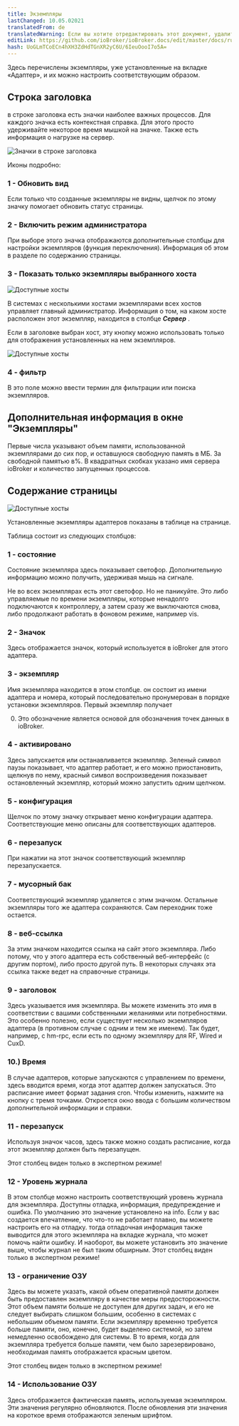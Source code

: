 ```yaml
---
title: Экземпляры
lastChanged: 10.05.02021
translatedFrom: de
translatedWarning: Если вы хотите отредактировать этот документ, удалите поле «translationFrom», в противном случае этот документ будет снова автоматически переведен
editLink: https://github.com/ioBroker/ioBroker.docs/edit/master/docs/ru/admin/instances.md
hash: UoGLmTCoECn4hXH3ZdHdTGnXR2yC6U/6IeuOooI7o5A=
---
```

Здесь перечислены экземпляры, уже установленные на вкладке «Адаптер», и их можно настроить соответствующим образом.

## Строка заголовка
в строке заголовка есть значки наиболее важных процессов. Для каждого значка есть контекстная справка. Для этого просто удерживайте некоторое время мышкой на значке. Также есть информация о нагрузке на сервер.

![Значки в строке заголовка](../../de/admin/media/ADMIN_Instanzen_numbers.png)

Иконы подробно:

### 1 - Обновить вид
Если только что созданные экземпляры не видны, щелчок по этому значку помогает обновить статус страницы.

### 2 - Включить режим администратора
При выборе этого значка отображаются дополнительные столбцы для настройки экземпляров (функция переключения). Информация об этом в разделе по содержанию страницы.

### 3 - Показать только экземпляры выбранного хоста
![Доступные хосты](../../de/admin/media/ADMIN_Instanzen_hosts.png)

В системах с несколькими хостами экземплярами всех хостов управляет главный администратор. Информация о том, на каком хосте расположен этот экземпляр, находится в столбце ***Сервер*** .

Если в заголовке выбран хост, эту кнопку можно использовать только для отображения установленных на нем экземпляров.

![Доступные хосты](../../de/admin/media/ADMIN_Instanzen_hosts.png)

### 4 - фильтр
В это поле можно ввести термин для фильтрации или поиска экземпляров.

## Дополнительная информация в окне "Экземпляры"
Первые числа указывают объем памяти, использованной экземплярами до сих пор, и оставшуюся свободную память в МБ. За свободной памятью в%. В квадратных скобках указано имя сервера ioBroker и количество запущенных процессов.

## Содержание страницы
![Доступные хосты](../../de/admin/media/ADMIN_Instanzen_numbers02.png)

Установленные экземпляры адаптеров показаны в таблице на странице.

Таблица состоит из следующих столбцов:

### 1 - состояние
Состояние экземпляра здесь показывает светофор. Дополнительную информацию можно получить, удерживая мышь на сигнале.

Не во всех экземплярах есть этот светофор. Но не паникуйте. Это либо управляемые по времени экземпляры, которые ненадолго подключаются к контроллеру, а затем сразу же выключаются снова, либо продолжают работать в фоновом режиме, например vis.

### 2 - Значок
Здесь отображается значок, который используется в ioBroker для этого адаптера.

### 3 - экземпляр
Имя экземпляра находится в этом столбце. он состоит из имени адаптера и номера, который последовательно пронумерован в порядке установки экземпляров. Первый экземпляр получает

0. Это обозначение является основой для обозначения точек данных в ioBroker.

### 4 - активировано
Здесь запускается или останавливается экземпляр. Зеленый символ паузы показывает, что адаптер работает, и его можно приостановить, щелкнув по нему, красный символ воспроизведения показывает остановленный экземпляр, который можно запустить одним щелчком.

### 5 - конфигурация
Щелчок по этому значку открывает меню конфигурации адаптера. Соответствующие меню описаны для соответствующих адаптеров.

### 6 - перезапуск
При нажатии на этот значок соответствующий экземпляр перезапускается.

### 7 - мусорный бак
Соответствующий экземпляр удаляется с этим значком. Остальные экземпляры того же адаптера сохраняются. Сам переходник тоже остается.

### 8 - веб-ссылка
За этим значком находится ссылка на сайт этого экземпляра. Либо потому, что у этого адаптера есть собственный веб-интерфейс (с другим портом), либо просто другой путь. В некоторых случаях эта ссылка также ведет на справочные страницы.

### 9 - заголовок
Здесь указывается имя экземпляра. Вы можете изменить это имя в соответствии с вашими собственными желаниями или потребностями. Это особенно полезно, если существует несколько экземпляров адаптера (в противном случае с одним и тем же именем). Так будет, например, с hm-rpc, если есть по одному экземпляру для RF, Wired и CuxD.

### 10.) Время
В случае адаптеров, которые запускаются с управлением по времени, здесь вводится время, когда этот адаптер должен запускаться. Это расписание имеет формат задания cron. Чтобы изменить, нажмите на кнопку с тремя точками. Откроется окно ввода с большим количеством дополнительной информации и справки.

### 11 - перезапуск
Используя значок часов, здесь также можно создать расписание, когда этот экземпляр должен быть перезапущен.

Этот столбец виден только в экспертном режиме!

### 12 - Уровень журнала
В этом столбце можно настроить соответствующий уровень журнала для экземпляра. Доступны отладка, информация, предупреждение и ошибка. По умолчанию это значение установлено на info. Если у вас создается впечатление, что что-то не работает плавно, вы можете настроить его на отладку. тогда отладочная информация также выводится для этого экземпляра на вкладке журнала, что может помочь найти ошибку. И наоборот, вы можете установить это значение выше, чтобы журнал не был таким обширным.
Этот столбец виден только в экспертном режиме!

### 13 - ограничение ОЗУ
Здесь вы можете указать, какой объем оперативной памяти должен быть предоставлен экземпляру в качестве меры предосторожности. Этот объем памяти больше не доступен для других задач, и его не следует выбирать слишком большим, особенно в системах с небольшим объемом памяти. Если экземпляру временно требуется больше памяти, оно, конечно, будет выделено системой, но затем немедленно освобождено для системы. В то время, когда для экземпляра требуется больше памяти, чем было зарезервировано, необходимая память отображается красным цветом.

Этот столбец виден только в экспертном режиме!

### 14 - Использование ОЗУ
Здесь отображается фактическая память, используемая экземпляром. Эти значения регулярно обновляются. После обновления эти значения на короткое время отображаются зеленым шрифтом.